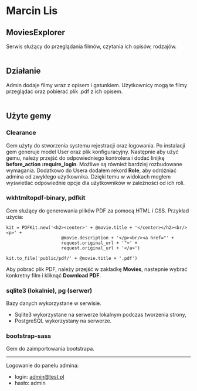 # Marcin Lis

## MoviesExplorer
Serwis służący do przeglądania filmów, czytania ich opisów, rodzajów.
<br/><br/>

## Działanie
Admin dodaje filmy wraz z opisem i gatunkiem. Użytkownicy mogą te filmy przeglądać oraz pobierać plik .pdf z ich opisem.
<br/><br/>

## Użyte gemy
### Clearance
Gem użyty do stworzenia systemu rejestracji oraz logowania. Po instalacji gem generuje model User oraz plik konfiguracyjny. Następnie aby użyć gemu, należy przejść do odpowiedniego kontrolera i dodać linijkę **before_action :require_login**. Możliwe są również bardziej rozbudowane wymagania. Dodatkowo do Usera dodałem rekord **Role**, aby odróżniać admina od zwykłego użytkownika. Dzięki temu w widokach mogłem wyświetlać odpowiednie opcje dla użytkowników w zależności od ich roli.

### wkhtmltopdf-binary, pdfkit
Gem służący do generowania plików PDF za pomocą HTML i CSS. Przykład użycia:
```
kit = PDFKit.new('<h2><center>' + @movie.title + '</center></h2><br/><p>' +
                     @movie.description + '</p><br/><a href="' +
                     request.original_url + '">' +
                     request.original_url + '</a>')

kit.to_file('public/pdf/' + @movie.title + '.pdf')
```
Aby pobrać plik PDF, należy przejść w zakładkę **Movies**, nastepnie wybrać konkretny film i kliknąć **Download PDF**.

### sqlite3 (lokalnie), pg (serwer)
Bazy danych wykorzystane w serwisie. 
* Sqlite3 wykorzystane na serwerze lokalnym podczas tworzenia strony,
* PostgreSQL wykorzystany na serwerze.

### bootstrap-sass
Gem do zaimportowania bootstrapa.

-----------------

Logowanie do panelu admina:
* login: admin@test.pl
* hasło: admin
